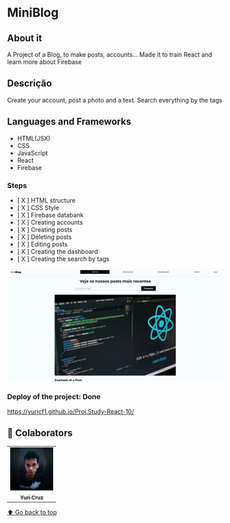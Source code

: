 # MiniBlog

<!---Esses são exemplos. Veja https://shields.io para outras pessoas ou para personalizar este conjunto de escudos. Você pode querer incluir dependências, status do projeto e informações de licença aqui--->
## About it
A Project of a Blog, to make posts, accounts... Made it to train React and learn more about Firebase

## Descrição
Create your account, post a photo and a text. Search everything by the tags

<div id='comeco'>
 </div>

## Languages and Frameworks
- HTML(JSX)
- CSS
- JavaScript
- React
- Firebase

### Steps

- [ X ] HTML structure
- [ X ] CSS Style
- [ X ] Firebase databank
- [ X ] Creating accounts
- [ X ] Creating posts
- [ X ] Deleting posts
- [ X ] Editing posts
- [ X ] Creating the dashboard
- [ X ] Creating the search by tags

<img src="https://github.com/YuriCF1/Proj.Study-React-10/blob/main/miniblog/public/Example%20of%20the%20project.png?raw=true" alt="imagem do site">


### Deploy of the project: Done
https://yuricf1.github.io/Proj.Study-React-10/

## 🤝 Colaborators

<table>
  <tr>
    <td align="center">
      <a href="https://www.linkedin.com/in/yf19/">
        <img src="https://github.com/YuriCF1/YuriCF1/blob/main/99689063.jpg" width="100px;" alt="Foto do Yuri Cruz no GitHub"/><br>
        <sub>
          <b>Yuri Cruz</b>
        </sub>
      </a>
    </td>
 
</table>


[⬆ Go back to top](#comeco)<br>
